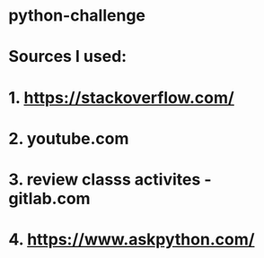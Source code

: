 # python-challenge

# Sources I used:

# 1. https://stackoverflow.com/
# 2. youtube.com
# 3. review classs activites - gitlab.com
# 4. https://www.askpython.com/
